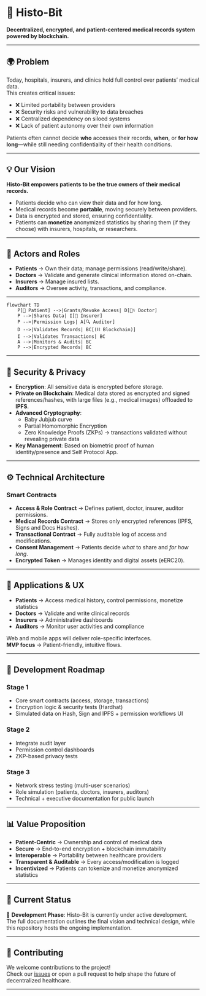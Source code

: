 # 🧬 Histo-Bit

**Decentralized, encrypted, and patient-centered medical records system powered by blockchain.**

---

## 🌍 Problem

Today, hospitals, insurers, and clinics hold full control over patients’ medical data.  
This creates critical issues:

- ❌ Limited portability between providers  
- ❌ Security risks and vulnerability to data breaches  
- ❌ Centralized dependency on siloed systems  
- ❌ Lack of patient autonomy over their own information  

Patients often cannot decide **who** accesses their records, **when**, or **for how long**—while still needing confidentiality of their health conditions.

---

## 💡 Our Vision

**Histo-Bit empowers patients to be the true owners of their medical records.**

- Patients decide who can view their data and for how long.  
- Medical records become **portable**, moving securely between providers.  
- Data is encrypted and stored, ensuring confidentiality.  
- Patients can **monetize** anonymized statistics by sharing them (if they choose) with insurers, hospitals, or researchers.

---

## 👥 Actors and Roles

- **Patients** → Own their data; manage permissions (read/write/share).  
- **Doctors** → Validate and generate clinical information stored on-chain.  
- **Insurers** → Manage insured lists.  
- **Auditors** → Oversee activity, transactions, and compliance.  

---

```mermaid
flowchart TD
    P[👤 Patient] -->|Grants/Revoke Access| D[👨‍⚕️ Doctor]
    P -->|Shares Data| I[🏦 Insurer]
    P -->|Permission Logs| A[🔍 Auditor]
    D -->|Validates Records| BC[(⛓️ Blockchain)]
    I -->|Validates Transactions| BC
    A -->|Monitors & Audits| BC
    P -->|Encrypted Records| BC
```

---

## 🔐 Security & Privacy

- **Encryption**: All sensitive data is encrypted before storage.  
- **Private on Blockchain**: Medical data stored as encrypted and signed references/hashes, with large files (e.g., medical images) offloaded to **IPFS**.  
- **Advanced Cryptography**:  
  - Baby Jubjub curve  
  - Partial Homomorphic Encryption  
  - Zero Knowledge Proofs (ZKPs) → transactions validated without revealing private data  
- **Key Management**: Based on biometric proof of human identity/presence and Self Protocol App.  

---

## ⚙️ Technical Architecture

### Smart Contracts
- **Access & Role Contract** → Defines patient, doctor, insurer, auditor permissions.  
- **Medical Records Contract** → Stores only encrypted references (IPFS, Signs and Docs Hashes).  
- **Transactional Contract** → Fully auditable log of access and modifications.  
- **Consent Management** → Patients decide *what* to share and *for how long*.  
- **Encrypted Token** → Manages identity and digital assets (eERC20).  

---

## 📱 Applications & UX

- **Patients** → Access medical history, control permissions, monetize statistics  
- **Doctors** → Validate and write clinical records  
- **Insurers** → Administrative dashboards
- **Auditors** → Monitor user activities and compliance  

Web and mobile apps will deliver role-specific interfaces.  
**MVP focus** → Patient-friendly, intuitive flows.

---

## 🚀 Development Roadmap

### Stage 1
- Core smart contracts (access, storage, transactions)  
- Encryption logic & security tests (Hardhat)  
- Simulated data on Hash, Sign and IPFS + permission workflows UI  

### Stage 2
- Integrate audit layer  
- Permission control dashboards  
- ZKP-based privacy tests  

### Stage 3
- Network stress testing (multi-user scenarios)  
- Role simulation (patients, doctors, insurers, auditors)  
- Technical + executive documentation for public launch  

---

## 📊 Value Proposition

- **Patient-Centric** → Ownership and control of medical data  
- **Secure** → End-to-end encryption + blockchain immutability  
- **Interoperable** → Portability between healthcare providers  
- **Transparent & Auditable** → Every access/modification is logged  
- **Incentivized** → Patients can tokenize and monetize anonymized statistics  

---

## 📌 Current Status

🚧 **Development Phase**: Histo-Bit is currently under active development.  
The full documentation outlines the final vision and technical design, while this repository hosts the ongoing implementation.  

---

## 🤝 Contributing

We welcome contributions to the project!  
Check our [issues](./issues) or open a pull request to help shape the future of decentralized healthcare.

---


